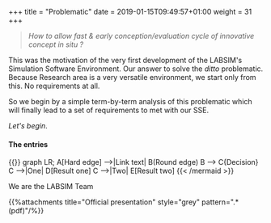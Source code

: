 +++
title = "Problematic"
date =  2019-01-15T09:49:57+01:00
weight = 31
+++

> *How to allow fast & early conception/evaluation cycle of innovative concept in situ ?*

This was the motivation of the very first development of the LABSIM's Simulation Software Environment. Our answer to solve the *ditto* problematic. Because Research area is a very versatile environment, we start only from this. No requirements at all.

So we begin by a simple term-by-term analysis of this problematic which will finally lead to a set of requirements to met with our SSE.

*Let's begin*.

#### The entries

{{<mermaid align="left">}}
graph LR;
    A[Hard edge] -->|Link text| B(Round edge)
    B --> C{Decision}
    C -->|One| D[Result one]
    C -->|Two| E[Result two]
{{< /mermaid >}}

We are the LABSIM Team

{{%attachments title="Official presentation" style="grey" pattern=".*(pdf)"/%}}
